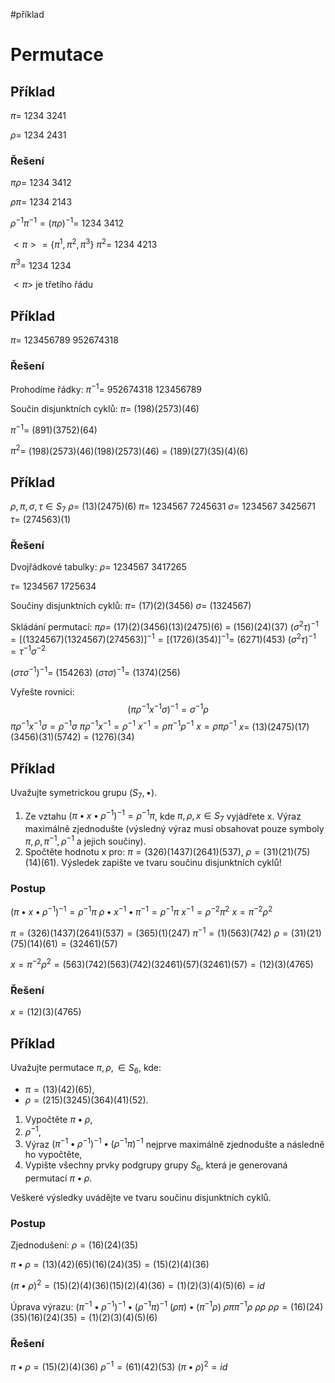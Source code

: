 #příklad 
# Permutace 
## Příklad
$\pi =$
1234
3241

$\rho =$
1234
2431
### Řešení
$\pi\rho =$
1234
3412

$\rho\pi =$
1234
2143

$\rho^{-1}\pi^{-1} = (\pi\rho)^{-1} =$
1234
3412

$<\pi>= \left\{\pi^1, \pi^2, \pi^3 \right\}$
$\pi^2=$ 
1234
4213

$\pi^3 =$
1234
1234

$<\pi>$ je třetího řádu
## Příklad
$\pi =$
123456789
952674318

### Řešení
Prohodíme řádky:
$\pi^{-1} =$
952674318
123456789

Součin disjunktních cyklů:
$\pi =$ (198)(2573)(46)

$\pi^{-1} =$ (891)(3752)(64)

$\pi^{2} =$ (198)(2573)(46)(198)(2573)(46) 
= (189)(27)(35)(4)(6)
## Příklad
$\rho, \pi, \sigma, \tau \in S_7$
$\rho =$ (13)(2475)(6)
$\pi=$
1234567
7245631
$\sigma=$
1234567
3425671
$\tau=$ (274563)(1)

### Řešení
Dvojřádkové tabulky:
$\rho =$
1234567
3417265

$\tau=$
1234567
1725634

Součiny disjunktních cyklů:
$\pi=$ (17)(2)(3456)
$\sigma=$ (1324567)

Skládání permutací:
$\pi\rho=$ (17)(2)(3456)(13)(2475)(6) = (156)(24)(37)
$(\sigma^2 \tau)^{-1} = [(1324567)(1324567)(274563)]^{-1} =[(1726)(354)]^{-1} =$ (6271)(453) 
$(\sigma^2 \tau)^{-1} =  \tau^{-1}\sigma^{-2}$

$(\sigma\tau\sigma^{-1})^{-1}=$ (154263)
$(\sigma\tau\sigma)^{-1}=$ (1374)(256)

Vyřešte rovnici: 
$$
(\pi\rho^{-1} x^{-1} \sigma)^{-1}=\sigma^{-1}\rho
$$
$\pi\rho^{-1} x^{-1} \sigma=\rho^{-1}\sigma$
$\pi\rho^{-1} x^{-1}=\rho^{-1}$
$x^{-1}=\rho\pi^{-1}\rho^{-1}$
$x=\rho\pi\rho^{-1}$
$x=$ (13)(2475)(17)(3456)(31)(5742) = (1276)(34)

## Příklad
Uvažujte symetrickou grupu $(S_7,•)$. 
1) Ze vztahu $(\pi • x • \rho^{-1})^{-1}=\rho^{-1}\pi$, kde $\pi, \rho, x \in S_7$ vyjádřete x. Výraz maximálně zjednodušte (výsledný výraz musí obsahovat pouze symboly $\pi, \rho, \pi^{-1},\rho^{-1}$ a jejich součiny). 
2) Spočtěte hodnotu x pro: 
$\pi = (326)(1437)(2641)(537)$,
$\rho = (31)(21)(75)(14)(61)$.
Výsledek zapište ve tvaru součinu disjunktních cyklů!

### Postup
$(\pi • x • \rho^{-1})^{-1}=\rho^{-1}\pi$
$\rho • x^{-1} • \pi^{-1}=\rho^{-1}\pi$
$x^{-1}=\rho^{-2}\pi^{2}$
$x=\pi^{-2}\rho^{2}$

$\pi = (326)(1437)(2641)(537) = (365)(1)(247)$
$\pi^{-1} = (1)(563)(742)$
$\rho = (31)(21)(75)(14)(61) = (32461)(57)$

$x=\pi^{-2}\rho^{2} = (563)(742)(563)(742)(32461)(57)(32461)(57) = (12)(3)(4765)$
### Řešení
$x=(12)(3)(4765)$

## Příklad
Uvažujte permutace $\pi, \rho, \in S_6$, kde:
- $\pi = (13)(42)(65)$,
- $\rho = (215)(3245)(364)(41)(52)$.
1) Vypočtěte $\pi • \rho$, 
2) $\rho^{-1}$, 
3) Výraz $(\pi^{-1} • \rho^{-1})^{-1} • (\rho^{-1}\pi)^{-1}$ nejprve maximálně zjednodušte a následně ho vypočtěte, 
4) Vypište všechny prvky podgrupy grupy $S_6$, která je generovaná permutací $\pi • \rho$. 

Veškeré výsledky uvádějte ve tvaru součinu disjunktních cyklů.
### Postup
Zjednodušení:
$\rho = (16)(24)(35)$

$\pi • \rho = (13)(42)(65)(16)(24)(35) = (15)(2)(4)(36)$

$(\pi • \rho)^2 = (15)(2)(4)(36)(15)(2)(4)(36) = (1)(2)(3)(4)(5)(6) = id$

Úprava výrazu:
$(\pi^{-1} • \rho^{-1})^{-1} • (\rho^{-1}\pi)^{-1}$
$(\rho \pi) • (\pi^{-1}\rho)$
$\rho \pi \pi^{-1} \rho$
$\rho \rho$
$\rho \rho = (16)(24)(35)(16)(24)(35) = (1)(2)(3)(4)(5)(6)$
### Řešení
$\pi • \rho = (15)(2)(4)(36)$
$\rho^{-1} = (61)(42)(53)$
$(\pi • \rho)^2 = id$
